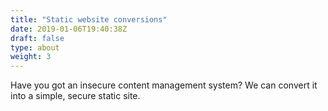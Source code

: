 ```yaml
---
title: "Static website conversions"
date: 2019-01-06T19:40:38Z
draft: false
type: about
weight: 3
---
```


Have you got an insecure content management system? We can convert it into
a simple, secure static site.
